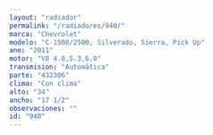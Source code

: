 ```yaml
---
layout: "radiador"
permalink: "/radiadores/940/"
marca: "Chevrolet"
modelo: "C-1500/2500, Silverado, Sierra, Pick Up"
ano: "2011"
motor: "V8 4.8,5.3,6.0"
transmision: "Automática"
parte: "432306"
clima: "Con clima"
alto: "34"
ancho: "17 1/2"
observaciones: ""
id: "940"
---
```


